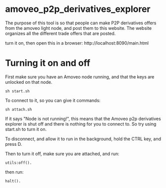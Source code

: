 amoveo_p2p_derivatives_explorer
=====

The purpose of this tool is so that people can make P2P derivatives offers from the amoveo light node, and post them to this website. The website organizes all the different trade offers that are posted.


turn it on, then open this in a browser: http://localhost:8090/main.html


Turning it on and off
=======

First make sure you have an Amoveo node running, and that the keys are unlocked on that node.

```
sh start.sh
```

To connect to it, so you can give it commands:
```
sh attach.sh
```
If it says "Node is not running!", this means that the Amoveo p2p derivatives explorer is shut off and there is nothing for you to connect to. So try using start.sh to turn it on.

To disconnect, and allow it to run in the background, hold the CTRL key, and press D.

Then to turn it off, make sure you are attached, and run:

```
utils:off().
```
then run:
```
halt().
```

